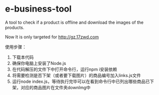# e-business-tool
A tool to check if a product is offline and download the images of the products.

Now It is only targeted for http://gz.17zwd.com

使用步骤：
1. 下载本代码
2. 确保你电脑上安装了Node.js
3. 在代码解压的文件下中打开命令行，运行npm i安装依赖
4. 将需要检测是否下架（或者要下载图片）的商品编号加入links.js文件
5. 运行node index.js，等待执行完毕可以在看到命令行中已列出哪些商品已下架，对应的商品图片在文件夹downImg中
